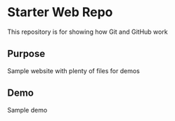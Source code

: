 # Starter Web Repo

This repository is for showing how Git and GitHub work

## Purpose

Sample website with plenty of files for demos

## Demo
Sample demo
